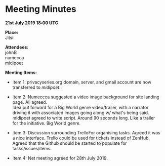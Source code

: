 <h1>Meeting Minutes</h1>

**21st July 2019 18:00 UTC**

**Place:**  
Jitsi

**Attendees:**  
johnB  
numecca  
midipoet  


**Meeting Items:**  
- Item 1:
privacyseries.org domain, server, and gmail account are now transferred to *midipoet*. 

- Item 2:
Numeccca suggested a video image background for site landing page. All agreed.   
Idea put forward for a Big World genre video/trailer, with a narrator driving it with associated images going along w/ what's being said.
midipoet agreed to write script.
Around 90 seconds long. 
Like a trailer for the initiative.
Big World genre. 

- Item 3:
Discussion surrounding TrelloFor organising tasks. Agreed it was a nice interface. 
Trello could be used for tickets instead of ZenHub. 
Agreed that the Github should be started to populate for tasks/issues/items. 

- Item 4:
Net meeting agreed for 28th July 2019. 
